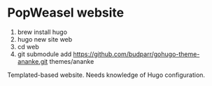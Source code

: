 # PopWeasel website

1. brew install hugo
2. hugo new site web
3. cd web
4. git submodule add https://github.com/budparr/gohugo-theme-ananke.git themes/ananke


Templated-based website. Needs knowledge of Hugo configuration.


